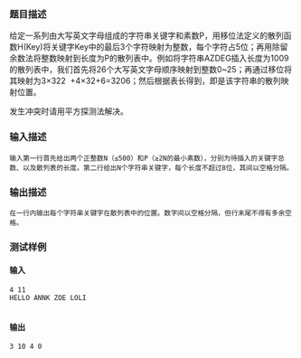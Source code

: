 ### 题目描述

给定一系列由大写英文字母组成的字符串关键字和素数P，用移位法定义的散列函数H(Key)将关键字Key中的最后3个字符映射为整数，每个字符占5位；再用除留余数法将整数映射到长度为P的散列表中。例如将字符串AZDEG插入长度为1009的散列表中，我们首先将26个大写英文字母顺序映射到整数0~25；再通过移位将其映射为3×32
​2
​​ +4×32+6=3206；然后根据表长得到，即是该字符串的散列映射位置。

发生冲突时请用平方探测法解决。

### 输入描述

```
输入第一行首先给出两个正整数N（≤500）和P（≥2N的最小素数），分别为待插入的关键字总数、以及散列表的长度。第二行给出N个字符串关键字，每个长度不超过8位，其间以空格分隔。
```
### 输出描述

```
在一行内输出每个字符串关键字在散列表中的位置。数字间以空格分隔，但行末尾不得有多余空格。
```

### 测试样例
#### 输入
```
4 11
HELLO ANNK ZOE LOLI


```
#### 输出
```
3 10 4 0

```
